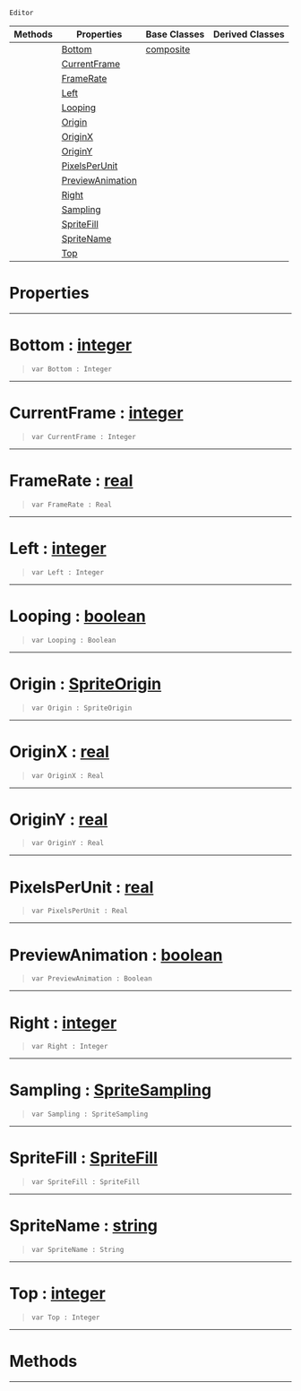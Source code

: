  `Editor`

|Methods|Properties|Base Classes|Derived Classes|
|---|---|---|---|
| |[ Bottom](https://github.com/PlasmaEngine/PlasmaDocs/blob/master/code_reference/class_reference/spritesourceeditor.markdown#bottom-plasma-engine-docum)|[composite](https://github.com/PlasmaEngine/PlasmaDocs/blob/master/code_reference/class_reference/composite.markdown)| |
| |[ CurrentFrame](https://github.com/PlasmaEngine/PlasmaDocs/blob/master/code_reference/class_reference/spritesourceeditor.markdown#currentframe-plasma-engine)| | |
| |[ FrameRate](https://github.com/PlasmaEngine/PlasmaDocs/blob/master/code_reference/class_reference/spritesourceeditor.markdown#framerate-plasma-engine-do)| | |
| |[ Left](https://github.com/PlasmaEngine/PlasmaDocs/blob/master/code_reference/class_reference/spritesourceeditor.markdown#left-plasma-engine-documen)| | |
| |[ Looping](https://github.com/PlasmaEngine/PlasmaDocs/blob/master/code_reference/class_reference/spritesourceeditor.markdown#looping-plasma-engine-docu)| | |
| |[ Origin](https://github.com/PlasmaEngine/PlasmaDocs/blob/master/code_reference/class_reference/spritesourceeditor.markdown#origin-plasma-engine-docum)| | |
| |[ OriginX](https://github.com/PlasmaEngine/PlasmaDocs/blob/master/code_reference/class_reference/spritesourceeditor.markdown#originx-plasma-engine-docu)| | |
| |[ OriginY](https://github.com/PlasmaEngine/PlasmaDocs/blob/master/code_reference/class_reference/spritesourceeditor.markdown#originy-plasma-engine-docu)| | |
| |[ PixelsPerUnit](https://github.com/PlasmaEngine/PlasmaDocs/blob/master/code_reference/class_reference/spritesourceeditor.markdown#pixelsperunit-plasma-engin)| | |
| |[ PreviewAnimation](https://github.com/PlasmaEngine/PlasmaDocs/blob/master/code_reference/class_reference/spritesourceeditor.markdown#previewanimation-plasma-en)| | |
| |[ Right](https://github.com/PlasmaEngine/PlasmaDocs/blob/master/code_reference/class_reference/spritesourceeditor.markdown#right-plasma-engine-docume)| | |
| |[ Sampling](https://github.com/PlasmaEngine/PlasmaDocs/blob/master/code_reference/class_reference/spritesourceeditor.markdown#sampling-plasma-engine-doc)| | |
| |[ SpriteFill](https://github.com/PlasmaEngine/PlasmaDocs/blob/master/code_reference/class_reference/spritesourceeditor.markdown#spritefill-plasma-engine-d)| | |
| |[ SpriteName](https://github.com/PlasmaEngine/PlasmaDocs/blob/master/code_reference/class_reference/spritesourceeditor.markdown#spritename-plasma-engine-d)| | |
| |[ Top](https://github.com/PlasmaEngine/PlasmaDocs/blob/master/code_reference/class_reference/spritesourceeditor.markdown#top-plasma-engine-document)| | |


 #  Properties


---  
 #  Bottom : [integer](https://github.com/PlasmaEngine/PlasmaDocs/blob/master/code_reference/lightning_base_types/integer.markdown)

> 
> ``` lang=cpp, name=Lightning
> var Bottom : Integer


---  
 #  CurrentFrame : [integer](https://github.com/PlasmaEngine/PlasmaDocs/blob/master/code_reference/lightning_base_types/integer.markdown)

> 
> ``` lang=cpp, name=Lightning
> var CurrentFrame : Integer


---  
 #  FrameRate : [real](https://github.com/PlasmaEngine/PlasmaDocs/blob/master/code_reference/lightning_base_types/real.markdown)

> 
> ``` lang=cpp, name=Lightning
> var FrameRate : Real


---  
 #  Left : [integer](https://github.com/PlasmaEngine/PlasmaDocs/blob/master/code_reference/lightning_base_types/integer.markdown)

> 
> ``` lang=cpp, name=Lightning
> var Left : Integer


---  
 #  Looping : [boolean](https://github.com/PlasmaEngine/PlasmaDocs/blob/master/code_reference/lightning_base_types/boolean.markdown)

> 
> ``` lang=cpp, name=Lightning
> var Looping : Boolean


---  
 #  Origin : [SpriteOrigin](https://github.com/PlasmaEngine/PlasmaDocs/blob/master/code_reference/enum_reference.markdown#spriteorigin)

> 
> ``` lang=cpp, name=Lightning
> var Origin : SpriteOrigin


---  
 #  OriginX : [real](https://github.com/PlasmaEngine/PlasmaDocs/blob/master/code_reference/lightning_base_types/real.markdown)

> 
> ``` lang=cpp, name=Lightning
> var OriginX : Real


---  
 #  OriginY : [real](https://github.com/PlasmaEngine/PlasmaDocs/blob/master/code_reference/lightning_base_types/real.markdown)

> 
> ``` lang=cpp, name=Lightning
> var OriginY : Real


---  
 #  PixelsPerUnit : [real](https://github.com/PlasmaEngine/PlasmaDocs/blob/master/code_reference/lightning_base_types/real.markdown)

> 
> ``` lang=cpp, name=Lightning
> var PixelsPerUnit : Real


---  
 #  PreviewAnimation : [boolean](https://github.com/PlasmaEngine/PlasmaDocs/blob/master/code_reference/lightning_base_types/boolean.markdown)

> 
> ``` lang=cpp, name=Lightning
> var PreviewAnimation : Boolean


---  
 #  Right : [integer](https://github.com/PlasmaEngine/PlasmaDocs/blob/master/code_reference/lightning_base_types/integer.markdown)

> 
> ``` lang=cpp, name=Lightning
> var Right : Integer


---  
 #  Sampling : [SpriteSampling](https://github.com/PlasmaEngine/PlasmaDocs/blob/master/code_reference/enum_reference.markdown#spritesampling)

> 
> ``` lang=cpp, name=Lightning
> var Sampling : SpriteSampling


---  
 #  SpriteFill : [SpriteFill](https://github.com/PlasmaEngine/PlasmaDocs/blob/master/code_reference/enum_reference.markdown#spritefill)

> 
> ``` lang=cpp, name=Lightning
> var SpriteFill : SpriteFill


---  
 #  SpriteName : [string](https://github.com/PlasmaEngine/PlasmaDocs/blob/master/code_reference/lightning_base_types/string.markdown)

> 
> ``` lang=cpp, name=Lightning
> var SpriteName : String


---  
 #  Top : [integer](https://github.com/PlasmaEngine/PlasmaDocs/blob/master/code_reference/lightning_base_types/integer.markdown)

> 
> ``` lang=cpp, name=Lightning
> var Top : Integer


---  
 #  Methods


---  
 

 